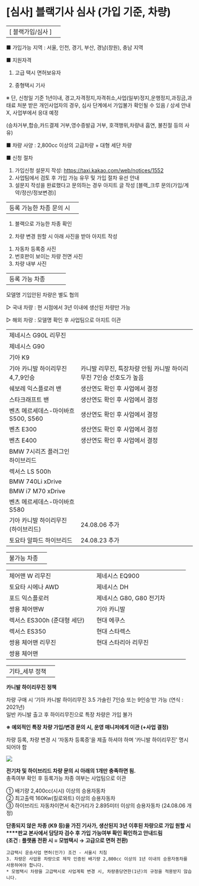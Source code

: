 # [심사] 블랙기사 심사 (가입 기준, 차량)

|  |  |
| --- | --- |
| [ 블랙가입/심사 ] | |

■ 가입가능 지역 : 서울, 인천, 경기, 부산, 경남(창원), 충남 지역

■ 지원자격

1. 고급 택시 면허보유자

2. 중형택시 기사

※ 단, 신청일 기준 1년이내, 경고,자격정지,자격취소,사업(일부)정지,운행정지,과징금,과태료 처분 받은 개인사업자의 경우, 심사 단계에서 가입불가 확인될 수 있음 / 상세 안내 X, 사업부에서 응대 예정

(승차거부,합승,카드결제 거부,영수증발급 거부, 호객행위,차량내 흡연, 불친절 등의 사유)

■ 차량 사양 : 2,800cc 이상의 고급차량 + 대형 세단 차량

■ 신청 절차

1. 가입신청 설문지 작성: <https://taxi.kakao.com/web/notices/1552>  
2. 사업팀에서 검토 후 가입 가능 유무 및 가입 절차 유선 안내  
3. 설문지 작성을 완료했다고 문의하는 경우 아지트 글 작성 [블랙\_크루 문의(가입/계약/정산/정보변경)]

|  |  |
| --- | --- |
| 등록 가능한 차종 문의 시 | |

1. 블랙으로 가능한 차종 확인

2. 차량 변경 원할 시 아래 사진을 받아 아지트 작성

1) 자동차 등록증 사진  
2) 번호판이 보이는 차량 전면 사진  
3) 차량 내부 사진

|  |  |  |  |
| --- | --- | --- | --- |
| 등록 가능 차종 | | | |

모델명 기입안된 차량은 별도 협의

▷ 국내 차량 : 현 시점에서 3년 이내에 생산된 차량만 가능

▷ 해외 차량 : 모델명 확인 후 사업팀으로 아지트 이관

|  |  |
| --- | --- |
| 제네시스 G90L 리무진 |  |
| 제네시스 G90 |  |
| 기아 K9 |  |
| 기아 카니발 하이리무진 4,7,9인승 | 카니발 리무진, 특장차량 안됨  카니발 하이리무진 7인승 선호도가 높음 |
| 쉐보레 익스플로러 밴 | 생산연도 확인 후 사업에서 결정 |
| 스타크래프트 밴 | 생산연도 확인 후 사업에서 결정 |
| 벤츠 메르세데스-마이바흐 S500, S560 | 생산연도 확인 후 사업에서 결정 |
| 벤츠 E300 | 생산연도 확인 후 사업에서 결정 |
| 벤츠 E400 | 생산연도 확인 후 사업에서 결정 |
| BMW 7시리즈 플러그인 하이브리드 |  |
| 렉서스 LS 500h |  |
| BMW 740Li xDrive |  |
| BMW i7 M70 xDrive |  |
| 벤츠 메르세데스-마이바흐 S580 |  |
| 기아 카니발 하이리무진 (하이브리드) | 24.08.06 추가 |
| 토요타 알파드 하이브리드 | 24.08.23 추가 |

|  |  |
| --- | --- |
| 불가능 차종 | |

|  |  |  |  |  |  |
| --- | --- | --- | --- | --- | --- |
| 체어맨 W 리무진 | | 제네시스 EQ900 | | | |
| 토요타 시에나 AWD | | 제네시스 DH | | | |
| 포드 익스플로러 | | 제네시스 G80, G80 전기차 | | | |
| 쌍용 체어맨W | | 기아 카니발 | | | |
| 렉서스 ES300h (준대형 세단) | | 현대 에쿠스 | | | |
| 렉서스 ES350 | | 현대 스타렉스 | | | |
| 쌍용 체어맨 리무진 | | 현대 스타리아 리무진 | | | |
| 쌍용 체어맨 | |  | | | |

|  |  |
| --- | --- |
| 기타\_세부 정책 | |

**카니발 하이리무진 정책**

차량 구매 시 ‘기아 카니발 하이리무진 3.5 가솔린 7인승 또는 9인승’만 가능 (연식 : 2021년)  
일반 카니발 출고 후 하이리무진으로 특장 차량은 가입 불가

**※ 예외적인 특장 차량 가입/변경 문의 시, 운영 매니저에게 이관 (+사업 결정)**

차량 등록, 차량 변경 시 ‘자동차 등록증'을 제출 하셔야 하며 ‘카니발 하이리무진' 명시되어야 함

![](https://kakaomobilitysupport.zendesk.com/hc/article_attachments/37174441874329)

**전기차 및 하이브리드 차량 문의 시 아래의 1개만 충족하면 됨.**   
충족여부 확인 후 등록가능 차종 여부는 사업팀으로 이관 

① 배기량 2,400cc(시시) 이상의 승용자동차  
② 최고출력 160Kw(킬로와트) 이상의 승용자동차  
③ 하이브리드 자동차이면서 축간거리가 2.895미터 이상의 승용자동차 (24.08.06 개정)

**단종되지 않은 차종 (K9 등)을 가진 기사가, 생산된지 3년 이후된 차량으로 가입 원할 시****판교 본사에서 담당자 검수 후 가입 가능여부 확인 확인하고 안내드림  
(조건 : 플랫폼 전환 시 = 모범택시 → 고급으로 면허 전환)**

```
고급택시 운송사업 면허(인가) 조건 - 서울시 치침  
3. 차량은 사업용 차량으로 제작 인증된 배기량 2,800cc 이상의 1년 이내의 승용자동차를 사용하여야 합니다.  
* 모범택시 차량을 고급택시로 사업계획 변경 시, 차량충당연한(1년)의 규정을 적용받지 않습니다.
```